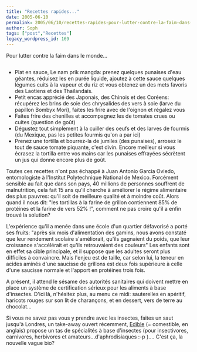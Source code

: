 ```yaml
---
title: "Recettes rapides..."
date: 2005-06-10
permalink: 2005/06/10/recettes-rapides-pour-lutter-contre-la-faim-dans-le-monde/
author: Soph
tags: ["post","Recettes"]
legacy_wordpress_id: 169
---
```


Pour lutter contre la faim dans le monde...

<img src="https://64k.be/wp-content/uploads/2006/general/insecte.jpg" alt="" />

<!-- excerpt -->

<ul>
	<li>Plat en sauce, Le nam prik mangda: prenez quelques punaises d'eau géantes, réduisez les en purée liquide, ajoutez à cette sauce quelques légumes cuits à la vapeur et du riz et vous obtenez un des mets favoris des Laotiens et des Thailandais.</li>
	<li>Petit encas apprécié des Japonais, des Chinois et des Coréens: récupérez les brins de soie des chrysalides des vers à soie (larve du papillon Bombyx Mori), faites les frire avec de l'oignon et régalez vous</li>
	<li>Faites frire des chenilles et accompagnez les de tomates crues ou cuites (question de goût)</li>
	<li>Dégustez tout simplement à la cuiller des oeufs et des larves de fourmis (du Mexique, pas les petites fourmis qu'on a par ici)</li>
	<li>Prenez une tortilla et bourrez-la de jumiles (des punaises), arrosez le tout de sauce tomate piquante, c'est divin. Encore meilleur si vous écrasez la tortilla entre vos mains car les punaises effrayées sécrètent un jus qui donne encore plus de goût.</li>
</ul>
Toutes ces recettes n'ont pas échappé à Juan Antonio Garcia Oviedo, entomologiste à l'Institut Polytechnique National de Mexico.  Forcément sensible au fait que dans son pays, 40 millions de personnes souffrent de malnutrition, cela fait 15 ans qu'il cherche à améliorer le régime alimentaire des plus pauvres: qu'il soit de meilleure qualité et à moindre coût. Alors quand il nous dit: "les tortillas à la farine de grillon contiennent 85% de protéines et la farine de vers 52% !", comment ne pas croire qu'il a enfin trouvé la solution?

L'expérience qu'il a menée dans une école d'un quartier défavorisé a porté ses fruits: "après six mois d'alimentation des gamins, nous avons constaté que leur rendement scolaire s'améliorait, qu'ils gagnaient du poids, que leur croissance s'accélérait et qu'ils retrouvaient des couleurs" Les enfants sont en effet sa cible principale, et il suppose que les adultes seront plus difficiles à convaincre. Mais l'enjeu est de taille, car selon lui, la teneur en acides aminés d'une saucisse de grillons est deux fois supérieure à celle d'une saucisse normale et l'apport en protéines trois fois.

A présent, il attend le sésame des autorités sanitaires qui doivent mettre en place un système de certification sérieux pour les aliments à base d'insectes. D'ici là, n'hésitez plus, au menu ce midi: sauterelles en apéritif, haricots rouges sur son lit de charançons, et en dessert, vers de terre au chocolat...

Si vous ne savez pas vous y prendre avec les insectes, faites un saut jusqu'à Londres, un take-away ouvert récemment, [Edible](http://www.edible.com/Site/main_sec.asp) (= comestible, en anglais) propose un tas de spécialités à base d'insectes (pour insectivores, carnivores, herbivores et amateurs...d'aphrodisiaques :-p ).... C'est ça, la nouvelle vague bio?
